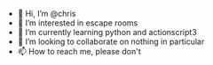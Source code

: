 - 👋 Hi, I’m @chris
- 👀 I’m interested in escape rooms
- 🌱 I’m currently learning python and actionscript3
- 💞️ I’m looking to collaborate on nothing in particular
- 📫 How to reach me, please don't

<!---
christuffa2000/christuffa2000 is a ✨ special ✨ repository because its `README.md` (this file) appears on your GitHub profile.
You can click the Preview link to take a look at your changes.
--->
